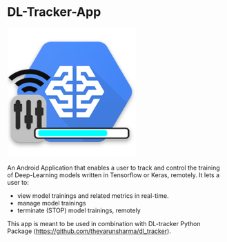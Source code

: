 # DL-Tracker-App
<img src="logo_images/web_hi_res_512.png" width="300"/>

An Android Application that enables a user to track and control the training of Deep-Learning models written in Tensorflow or Keras, remotely.
It lets a user to:
- view model trainings and related metrics in real-time.
- manage model trainings
- terminate (STOP) model trainings, remotely

This app is meant to be used in combination with DL-tracker Python Package (https://github.com/thevarunsharma/dl_tracker).
